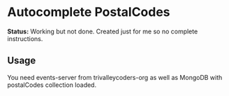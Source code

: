 # Autocomplete PostalCodes

**Status:** Working but not done. Created just for me so no complete instructions.

## Usage
You need events-server from trivalleycoders-org as well as MongoDB with postalCodes collection loaded.
